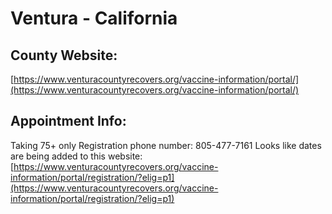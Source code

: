 # Ventura - California

## County Website:
[https://www.venturacountyrecovers.org/vaccine-information/portal/](https://www.venturacountyrecovers.org/vaccine-information/portal/) 

## Appointment Info:
Taking 75+ only 
Registration phone number: 805-477-7161
Looks like dates are being added to this website: [https://www.venturacountyrecovers.org/vaccine-information/portal/registration/?elig=p1](https://www.venturacountyrecovers.org/vaccine-information/portal/registration/?elig=p1)
